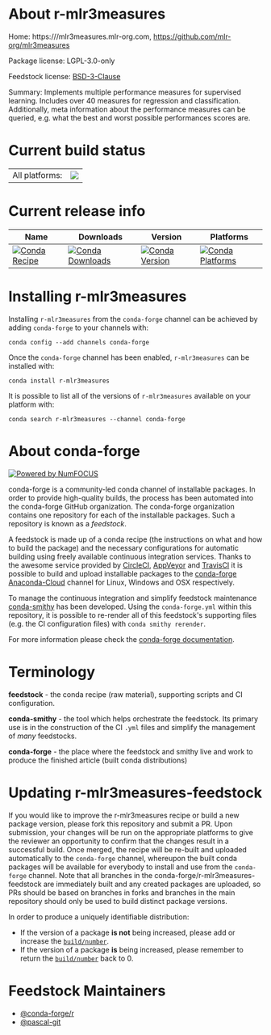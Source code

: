 About r-mlr3measures
====================

Home: https:///mlr3measures.mlr-org.com, https://github.com/mlr-org/mlr3measures

Package license: LGPL-3.0-only

Feedstock license: [BSD-3-Clause](https://github.com/conda-forge/r-mlr3measures-feedstock/blob/master/LICENSE.txt)

Summary: Implements multiple performance measures for supervised learning.  Includes over 40 measures for regression and classification. Additionally, meta information about the performance measures can be queried, e.g. what the best and worst possible performances scores are.

Current build status
====================


<table><tr><td>All platforms:</td>
    <td>
      <a href="https://dev.azure.com/conda-forge/feedstock-builds/_build/latest?definitionId=11730&branchName=master">
        <img src="https://dev.azure.com/conda-forge/feedstock-builds/_apis/build/status/r-mlr3measures-feedstock?branchName=master">
      </a>
    </td>
  </tr>
</table>

Current release info
====================

| Name | Downloads | Version | Platforms |
| --- | --- | --- | --- |
| [![Conda Recipe](https://img.shields.io/badge/recipe-r--mlr3measures-green.svg)](https://anaconda.org/conda-forge/r-mlr3measures) | [![Conda Downloads](https://img.shields.io/conda/dn/conda-forge/r-mlr3measures.svg)](https://anaconda.org/conda-forge/r-mlr3measures) | [![Conda Version](https://img.shields.io/conda/vn/conda-forge/r-mlr3measures.svg)](https://anaconda.org/conda-forge/r-mlr3measures) | [![Conda Platforms](https://img.shields.io/conda/pn/conda-forge/r-mlr3measures.svg)](https://anaconda.org/conda-forge/r-mlr3measures) |

Installing r-mlr3measures
=========================

Installing `r-mlr3measures` from the `conda-forge` channel can be achieved by adding `conda-forge` to your channels with:

```
conda config --add channels conda-forge
```

Once the `conda-forge` channel has been enabled, `r-mlr3measures` can be installed with:

```
conda install r-mlr3measures
```

It is possible to list all of the versions of `r-mlr3measures` available on your platform with:

```
conda search r-mlr3measures --channel conda-forge
```


About conda-forge
=================

[![Powered by NumFOCUS](https://img.shields.io/badge/powered%20by-NumFOCUS-orange.svg?style=flat&colorA=E1523D&colorB=007D8A)](http://numfocus.org)

conda-forge is a community-led conda channel of installable packages.
In order to provide high-quality builds, the process has been automated into the
conda-forge GitHub organization. The conda-forge organization contains one repository
for each of the installable packages. Such a repository is known as a *feedstock*.

A feedstock is made up of a conda recipe (the instructions on what and how to build
the package) and the necessary configurations for automatic building using freely
available continuous integration services. Thanks to the awesome service provided by
[CircleCI](https://circleci.com/), [AppVeyor](https://www.appveyor.com/)
and [TravisCI](https://travis-ci.com/) it is possible to build and upload installable
packages to the [conda-forge](https://anaconda.org/conda-forge)
[Anaconda-Cloud](https://anaconda.org/) channel for Linux, Windows and OSX respectively.

To manage the continuous integration and simplify feedstock maintenance
[conda-smithy](https://github.com/conda-forge/conda-smithy) has been developed.
Using the ``conda-forge.yml`` within this repository, it is possible to re-render all of
this feedstock's supporting files (e.g. the CI configuration files) with ``conda smithy rerender``.

For more information please check the [conda-forge documentation](https://conda-forge.org/docs/).

Terminology
===========

**feedstock** - the conda recipe (raw material), supporting scripts and CI configuration.

**conda-smithy** - the tool which helps orchestrate the feedstock.
                   Its primary use is in the construction of the CI ``.yml`` files
                   and simplify the management of *many* feedstocks.

**conda-forge** - the place where the feedstock and smithy live and work to
                  produce the finished article (built conda distributions)


Updating r-mlr3measures-feedstock
=================================

If you would like to improve the r-mlr3measures recipe or build a new
package version, please fork this repository and submit a PR. Upon submission,
your changes will be run on the appropriate platforms to give the reviewer an
opportunity to confirm that the changes result in a successful build. Once
merged, the recipe will be re-built and uploaded automatically to the
`conda-forge` channel, whereupon the built conda packages will be available for
everybody to install and use from the `conda-forge` channel.
Note that all branches in the conda-forge/r-mlr3measures-feedstock are
immediately built and any created packages are uploaded, so PRs should be based
on branches in forks and branches in the main repository should only be used to
build distinct package versions.

In order to produce a uniquely identifiable distribution:
 * If the version of a package **is not** being increased, please add or increase
   the [``build/number``](https://conda.io/docs/user-guide/tasks/build-packages/define-metadata.html#build-number-and-string).
 * If the version of a package **is** being increased, please remember to return
   the [``build/number``](https://conda.io/docs/user-guide/tasks/build-packages/define-metadata.html#build-number-and-string)
   back to 0.

Feedstock Maintainers
=====================

* [@conda-forge/r](https://github.com/conda-forge/r/)
* [@pascal-git](https://github.com/pascal-git/)

